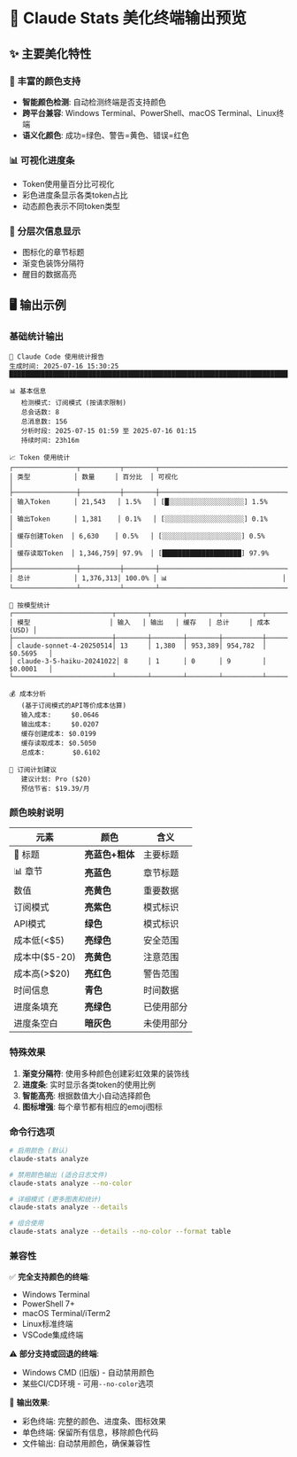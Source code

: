 # 🎨 Claude Stats 美化终端输出预览

## ✨ 主要美化特性

### 🌈 **丰富的颜色支持**
- **智能颜色检测**: 自动检测终端是否支持颜色
- **跨平台兼容**: Windows Terminal、PowerShell、macOS Terminal、Linux终端
- **语义化颜色**: 成功=绿色、警告=黄色、错误=红色

### 📊 **可视化进度条**
- Token使用量百分比可视化
- 彩色进度条显示各类token占比
- 动态颜色表示不同token类型

### 🎯 **分层次信息显示**
- 图标化的章节标题
- 渐变色装饰分隔符
- 醒目的数据高亮

## 🖥️ 输出示例

### 基础统计输出
```
🎯 Claude Code 使用统计报告
生成时间: 2025-07-16 15:30:25
████████████████████████████████████████████████████████████████████████████████

📊 基本信息
   检测模式: 订阅模式 (按请求限制)
   总会话数: 8
   总消息数: 156
   分析时段: 2025-07-15 01:59 至 2025-07-16 01:15
   持续时间: 23h16m

📈 Token 使用统计
┌────────────────┬──────────┬────────┬────────────────────────────────┐
│ 类型           │ 数量     │ 百分比  │ 可视化                           │
├────────────────┼──────────┼────────┼────────────────────────────────┤
│ 输入Token      │ 21,543   │ 1.5%   │ [█░░░░░░░░░░░░░░░░░░░] 1.5%      │
│ 输出Token      │ 1,381    │ 0.1%   │ [░░░░░░░░░░░░░░░░░░░░] 0.1%      │
│ 缓存创建Token  │ 6,630    │ 0.5%   │ [░░░░░░░░░░░░░░░░░░░░] 0.5%      │
│ 缓存读取Token  │ 1,346,759│ 97.9%  │ [████████████████████] 97.9%    │
├────────────────┼──────────┼────────┼────────────────────────────────┤
│ 总计           │ 1,376,313│ 100.0% │ 📊                             │
└────────────────┴──────────┴────────┴────────────────────────────────┘

🤖 按模型统计
┌─────────────────────────┬────────┬────────┬────────┬──────────┬───────────┐
│ 模型                    │ 输入   │ 输出   │ 缓存   │ 总计     │ 成本(USD) │
├─────────────────────────┼────────┼────────┼────────┼──────────┼───────────┤
│ claude-sonnet-4-20250514│ 13     │ 1,380  │ 953,389│ 954,782  │ $0.5695   │
│ claude-3-5-haiku-20241022│ 8     │ 1      │ 0      │ 9        │ $0.0001   │
└─────────────────────────┴────────┴────────┴────────┴──────────┴───────────┘

💰 成本分析
   (基于订阅模式的API等价成本估算)
   输入成本:     $0.0646
   输出成本:     $0.0207
   缓存创建成本: $0.0199
   缓存读取成本: $0.5050
   总成本:       $0.6102

🎯 订阅计划建议
   建议计划: Pro ($20)
   预估节省: $19.39/月
```

### 颜色映射说明

| 元素 | 颜色 | 含义 |
|------|------|------|
| 🎯 标题 | **亮蓝色+粗体** | 主要标题 |
| 📊 章节 | **亮蓝色** | 章节标题 |
| 数值 | **亮黄色** | 重要数据 |
| 订阅模式 | **亮紫色** | 模式标识 |
| API模式 | **绿色** | 模式标识 |
| 成本低(<$5) | **亮绿色** | 安全范围 |
| 成本中($5-20) | **亮黄色** | 注意范围 |
| 成本高(>$20) | **亮红色** | 警告范围 |
| 时间信息 | **青色** | 时间数据 |
| 进度条填充 | **亮绿色** | 已使用部分 |
| 进度条空白 | **暗灰色** | 未使用部分 |

### 特殊效果

1. **渐变分隔符**: 使用多种颜色创建彩虹效果的装饰线
2. **进度条**: 实时显示各类token的使用比例
3. **智能高亮**: 根据数值大小自动选择颜色
4. **图标增强**: 每个章节都有相应的emoji图标

### 命令行选项

```bash
# 启用颜色 (默认)
claude-stats analyze

# 禁用颜色输出 (适合日志文件)
claude-stats analyze --no-color

# 详细模式 (更多图表和统计)
claude-stats analyze --details

# 组合使用
claude-stats analyze --details --no-color --format table
```

### 兼容性

✅ **完全支持颜色的终端**:
- Windows Terminal
- PowerShell 7+
- macOS Terminal/iTerm2
- Linux标准终端
- VSCode集成终端

⚠️ **部分支持或回退的终端**:
- Windows CMD (旧版) - 自动禁用颜色
- 某些CI/CD环境 - 可用`--no-color`选项

🎨 **输出效果**:
- 彩色终端: 完整的颜色、进度条、图标效果
- 单色终端: 保留所有信息，移除颜色代码
- 文件输出: 自动禁用颜色，确保兼容性 